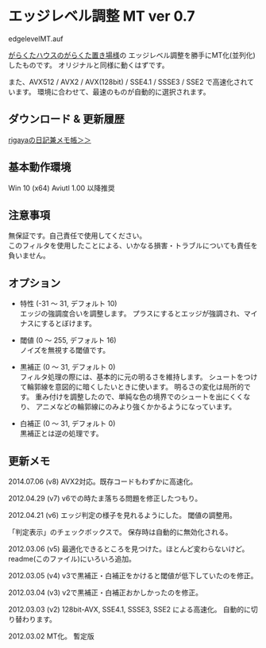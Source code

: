 ﻿
# エッジレベル調整 MT ver 0.7

edgelevelMT.auf

[がらくたハウスのがらくた置き場様](http://www.geocities.jp/flash3kyuu/)の
エッジレベル調整を勝手にMT化(並列化)したものです。
オリジナルと同様に動くはずです。

また、AVX512 / AVX2 / AVX(128bit) / SSE4.1 / SSSE3 / SSE2 で高速化されています。
環境に合わせて、最速のものが自動的に選択されます。


## ダウンロード & 更新履歴
[rigayaの日記兼メモ帳＞＞](http://rigaya34589.blog135.fc2.com/blog-category-11.html)

## 基本動作環境

Win 10 (x64)
Aviutl 1.00 以降推奨


## 注意事項

無保証です。自己責任で使用してください。  
このフィルタを使用したことによる、いかなる損害・トラブルについても責任を負いません。


## オプション

- 特性 (-31 ～ 31, デフォルト 10)  
  エッジの強調度合いを調整します。
  プラスにするとエッジが強調され、マイナスにするとぼけます。

- 閾値 (0 ～ 255, デフォルト 16)  
 ノイズを無視する閾値です。

- 黒補正 (0 ～ 31, デフォルト 0)  
  フィルタ処理の際には、基本的に元の明るさを維持します。
  シュートをつけて輪郭線を意図的に暗くしたいときに使います。
  明るさの変化は局所的です。
  重み付けを調整したので、単純な色の境界でのシュートを出にくくなり、
  アニメなどの輪郭線にのみより強くかかるようになっています。

- 白補正 (0 ～ 31, デフォルト 0)  
   黒補正とは逆の処理です。


## 更新メモ
2014.07.06 (v8)
AVX2対応。既存コードもわずかに高速化。

2012.04.29 (v7)
v6での時たま落ちる問題を修正したつもり。

2012.04.21 (v6)
エッジ判定の様子を見れるようにした。
閾値の調整用。

「判定表示」のチェックボックスで。
保存時は自動的に無効化される。

2012.03.06 (v5)
最適化できるところを見つけた。ほとんど変わらないけど。
readme(このファイル)にいろいろ追加。

2012.03.05 (v4)
v3で黒補正・白補正をかけると閾値が低下していたのを修正。

2012.03.04 (v3)
v2で黒補正・白補正おかしかったのを修正。

2012.03.03 (v2)
128bit-AVX, SSE4.1, SSSE3, SSE2 による高速化。
自動的に切り替わります。

2012.03.02
MT化。
暫定版